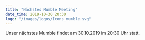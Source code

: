 ```yaml
---
title: "Nächstes Mumble Meeting"
date_time: 2019-10-30 20:30
logo: "/images/logos/Icons_mumble.svg"
---
```


Unser nächstes Mumble findet am 30.10.2019 im 20:30 Uhr statt.